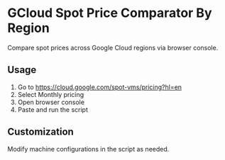 # GCloud Spot Price Comparator By Region
Compare spot prices across Google Cloud regions via browser console.

## Usage
1. Go to https://cloud.google.com/spot-vms/pricing?hl=en
2. Select Monthly pricing
3. Open browser console
4. Paste and run the script

## Customization
Modify machine configurations in the script as needed.
